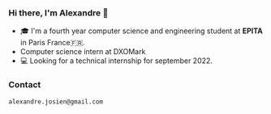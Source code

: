 ### Hi there, I'm Alexandre 👋

 - 🎓 I'm a fourth year computer science and engineering student at __EPITA__ in Paris France🇫🇷.
 -  Computer science intern at DXOMark
 - 💻 Looking for a technical internship for september 2022.

 ### Contact
 ```
 alexandre.josien@gmail.com
 ```

 <!--
 **Alex375/Alex375** is a ✨ _special_ ✨ repository because its `README.md` (this file) appears on your GitHub profile.

 Here are some ideas to get you started:

 - 🔭 I’m currently working on ...
 - 🌱 I’m currently learning ...
 - 👯 I’m looking to collaborate on ...
 - 🤔 I’m looking for help with ...
 - 💬 Ask me about ...
 - 📫 How to reach me: ...
 - 😄 Pronouns: ...
 - ⚡ Fun fact: ...
 -->
